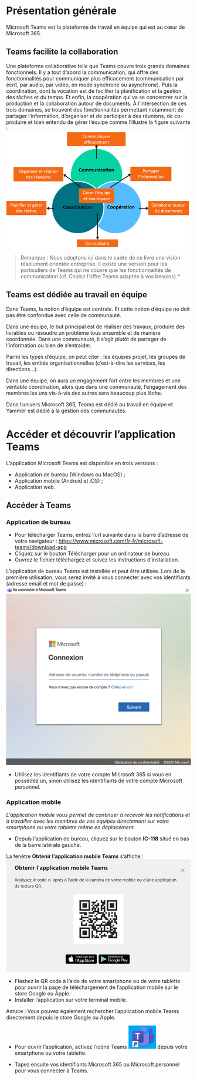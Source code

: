 # Présentation générale
Microsoft Teams est la plateforme de travail en équipe qui est au cœur de Microsoft 365. 

## Teams facilite la collaboration
Une plateforme collaborative telle que Teams couvre trois grands domaines fonctionnels.
Il y a tout d’abord la communication, qui offre des fonctionnalités pour communiquer plus efficacement (communication par écrit, par audio, par vidéo, en mode synchrone ou asynchrone). Puis la coordination, dont la vocation est de faciliter la planification et la gestion des tâches et du temps. Et enfin, la coopération qui va se concentrer sur la production et la collaboration autour de documents.
À l’intersection de ces trois domaines, se trouvent des fonctionnalités permettant notamment de partager l’information, d’organiser et de participer à des réunions, de co-produire et bien entendu de gérer l’équipe comme l’illustre la figure suivante :
![enter image description here](https://github.com/maelyo/TestENI/blob/master/Essai/images/01-RBTEAMS-01.png?raw=true)
> Remarque : Nous adoptons ici dans le cadre de ce livre une vision
> résolument orientée entreprise. Il existe une version pour les
> particuliers de Teams qui ne couvre que les fonctionnalités de
> communication (cf. Choisir l’offre Teams adaptée à vos besoins).*

## Teams est dédiée au travail en équipe 
Dans Teams, la notion d’équipe est centrale. Et cette notion d’équipe ne doit pas être confondue avec celle de communauté.

Dans une équipe, le but principal est de réaliser des travaux, produire des livrables ou résoudre un problème tous ensemble et de manière coordonnée. Dans une communauté, il s’agit plutôt de partager de l’information ou bien de s’entraider.

Parmi les types d’équipe, on peut citer : les équipes projet, les groupes de travail, les entités organisationnelles (c’est-à-dire les services, les directions…).

Dans une équipe, on aura un engagement fort entre les membres et une véritable coordination, alors que dans une communauté, l’engagement des membres les uns vis-à-vis des autres sera beaucoup plus lâche.

Dans l’univers Microsoft 365, Teams est dédié au travail en équipe et Yammer est dédié à la gestion des communautés.
# Accéder et découvrir l’application Teams
L’application Microsoft Teams est disponible en trois versions :
 - Application de bureau (Windows ou MacOS) ; 
 - Application mobile (Android et iOS) ; 
 - Application web.
## Accéder à Teams

### Application de bureau

 - 	Pour télécharger Teams, entrez l’url suivante dans la barre d’adresse de votre navigateur : https://www.microsoft.com/fr-fr/microsoft-teams/download-app 
 -	Cliquez sur le bouton Télécharger pour un ordinateur de bureau. 
 -	Ouvrez le fichier téléchargez et suivez les instructions d’installation.

L’application de bureau Teams est installée et peut être utilisée.
Lors de la première utilisation, vous serez invité à vous connecter avec vos identifiants (adresse email et mot de passe) :
![enter image description here](https://github.com/maelyo/TestENI/blob/master/Essai/images/01-RBTEAMS-06.png?raw=true)
 - Utilisez les identifiants de votre compte Microsoft 365 si vous en possédez un, sinon utilisez les identifiants de votre compte Microsoft personnel.
### Application mobile
*L’application mobile vous permet de continuer à recevoir les notifications et à travailler avec les membres de vos équipes directement sur votre smartphone ou votre tablette même en déplacement.*
 - Depuis l’application de bureau, cliquez sur le bouton **IC-118** situé en bas de la barre latérale gauche.

La fenêtre **Obtenir l’application mobile Teams** s’affiche :
![enter image description here](https://github.com/maelyo/TestENI/blob/master/Essai/images/01-RBTEAMS-07.png?raw=true)

 - Flashez le QR code à l’aide de votre smartphone ou de votre tablette pour ouvrir la page de téléchargement de l’application mobile sur le store Google ou Apple.
 - Installer l’application sur votre terminal mobile.

Astuce : Vous pouvez également rechercher l’application mobile Teams directement depuis le store Google ou Apple.

 - Pour ouvrir l’application, activez l’icône Teams ![enter image description here](https://github.com/maelyo/TestENI/blob/master/Essai/images/icteams.PNG?raw=true) depuis votre
   smartphone ou votre tablette. 
   
 - Tapez ensuite vos identifiants Microsoft 365 ou Microsoft personnel pour vous connecter à Teams.


<!--stackedit_data:
eyJoaXN0b3J5IjpbMjQwOTE1NTg4LDgzMzk0NDU5LDExOTYyNT
U5NDgsNzE4Nzc4MjYxLDc3ODE0MjQ0NywtMTA4NzM3NTc1OSw3
NzgxNDI0NDcsMjU5Mzk0NTMzLDEwOTY5MzE2NjksOTQ4ODM5Mi
wtMTcxMzA4NTUyOF19
-->